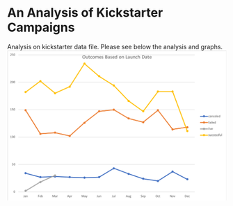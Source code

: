 # An Analysis of Kickstarter Campaigns
Analysis on kickstarter data file. Please see below the analysis and graphs.
![OutcomesBasedOnLaunchDate.png](OutcomesBasedOnLaunchDate.png)